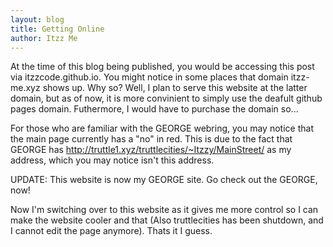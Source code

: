 ```yaml
---
layout: blog
title: Getting Online
author: Itzz Me
---
```


At the time of this blog being published, you would be accessing this post via itzzcode.github.io. You might notice in some places that domain itzz-me.xyz shows up. Why so? Well, I plan to serve this website at the latter domain, but as of now, it is more convinient to simply use the deafult github pages domain. Futhermore, I would have to purchase the domain so...

For those who are familiar with the GEORGE webring, you may notice that the main page currently has a "no" in red. This is due to the fact that GEORGE has <a href="http://truttle1.xyz/truttlecities/~Itzzy/MainStreet/">http://truttle1.xyz/truttlecities/~Itzzy/MainStreet/</a> as my address, which you may notice isn't this address.

UPDATE: This website is now my GEORGE site. Go check out the GEORGE, now!

Now I'm switching over to this website as it gives me more control so I can make the website cooler and that (Also truttlecities has been shutdown, and I cannot edit the page anymore). Thats it I guess.
